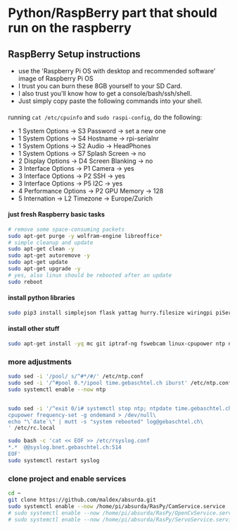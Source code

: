 # Python/RaspBerry part that should run on the raspberry

## RaspBerry Setup instructions
- use the 'Raspberry Pi OS with desktop and recommended software' image of Raspberry Pi OS
- I trust you can burn these 8GB yourself to your SD Card.
- I also trust you'll know how to get a console/bash/ssh/shell.
- Just simply copy paste the following commands into your shell.

#### 
running `cat /etc/cpuinfo` and `sudo raspi-config`, do the following:
- 1 System Options -> S3 Password -> set a new one
- 1 System Options -> S4 Hostname -> rpi-serialnr
- 1 System Options -> S2 Audio -> HeadPhones
- 1 System Options -> S7 Splash Screen -> no
- 2 Display Options -> D4 Screen Blanking -> no
- 3 Interface Options -> P1 Camera -> yes
- 3 Interface Options -> P2 SSH -> yes
- 3 Interface Options -> P5 I2C -> yes
- 4 Performance Options -> P2 GPU Memory -> 128
- 5 Internation -> L2 Timezone -> Europe/Zurich




#### just fresh Raspberry basic tasks
```bash
# remove some space-consuming packets
sudo apt-get purge -y wolfram-engine libreoffice*
# simple cleanup and update
sudo apt-get clean -y
sudo apt-get autoremove -y
sudo apt-get update
sudo apt-get upgrade -y
# yes, also linux should be rebooted after an update
sudo reboot
```


#### install python libraries
```bash
sudo pip3 install simplejson flask yattag hurry.filesize wiringpi piServoCtl
```

#### install other stuff
```bash
sudo apt-get install -yq mc git iptraf-ng fswebcam linux-cpupower ntp ntpdate
```

### more adjustments
```bash
sudo sed -i '/pool/ s/^#*/#/' /etc/ntp.conf
sudo sed -i '/^#pool 0.*/ipool time.gebaschtel.ch iburst' /etc/ntp.conf
sudo systemctl enable --now ntp


sudo sed -i '/^exit 0/i# systemctl stop ntp; ntpdate time.gebaschtel.ch; systemctl start ntp\
cpupower frequency-set -g ondemand > /dev/null\
echo "\`date`\" | mutt -s "system rebooted" log@gebaschtel.ch\
' /etc/rc.local

sudo bash -c 'cat << EOF >> /etc/rsyslog.conf 
*.*  @@syslog.bnet.gebaschtel.ch:514
EOF'
sudo systemctl restart syslog
```
### clone project and enable services
```bash
cd ~
git clone https://github.com/maldex/absurda.git
sudo systemctl enable --now /home/pi/absurda/RasPy/CamService.service
# sudo systemctl enable --now /home/pi/absurda/RasPy/OpenCvService.service
# sudo systemctl enable --now /home/pi/absurda/RasPy/ServoService.service
```
